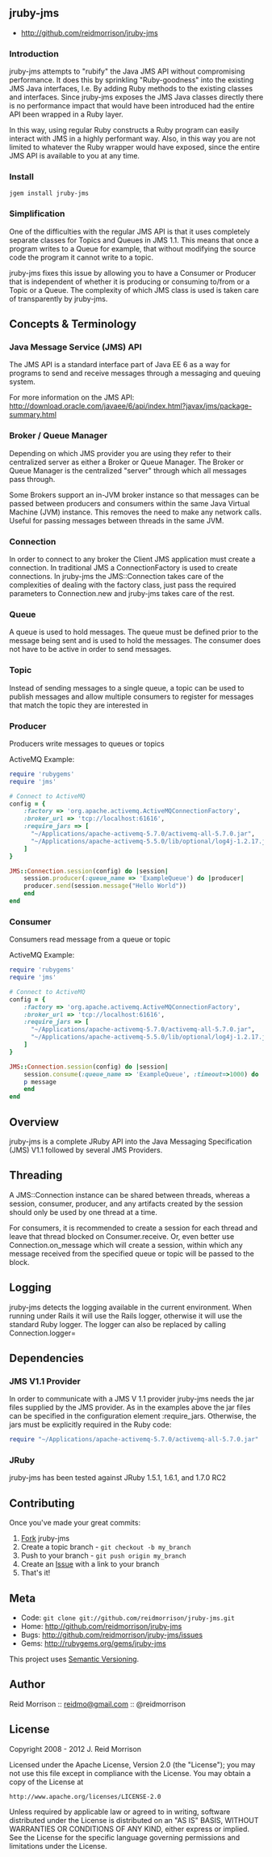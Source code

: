 ## jruby-jms

* http://github.com/reidmorrison/jruby-jms

### Introduction

jruby-jms attempts to "rubify" the Java JMS API without
compromising performance. It does this by sprinkling "Ruby-goodness" into the
existing JMS Java interfaces, I.e. By adding Ruby methods to the existing
classes and interfaces. Since jruby-jms exposes the JMS
Java classes directly there is no performance impact that would have been
introduced had the entire API been wrapped in a Ruby layer.

In this way, using regular Ruby constructs a Ruby program can easily
interact with JMS in a highly performant way. Also, in this way you are not
limited to whatever the Ruby wrapper would have exposed, since the entire JMS
API is available to you at any time.

### Install

    jgem install jruby-jms

### Simplification

One of the difficulties with the regular JMS API is that it uses completely
separate classes for Topics and Queues in JMS 1.1. This means that once a
program writes to a Queue for example, that without modifying the source code
the program it cannot write to a topic.

jruby-jms fixes this issue by allowing you to have a Consumer or Producer that
is independent of whether it is producing or consuming to/from
or a Topic or a Queue. The complexity of which JMS class is used is taken care
of transparently by jruby-jms.

## Concepts & Terminology

### Java Message Service (JMS) API

The JMS API is a standard interface part of Java EE 6 as a way for programs to
send and receive messages through a messaging and queuing system.

For more information on the JMS API: http://download.oracle.com/javaee/6/api/index.html?javax/jms/package-summary.html

### Broker / Queue Manager

Depending on which JMS provider you are using they refer to their centralized
server as either a Broker or Queue Manager. The Broker or Queue Manager is the
centralized "server" through which all messages pass through.

Some Brokers support an in-JVM broker instance so that messages can be passed
between producers and consumers within the same Java Virtual Machine (JVM)
instance. This removes the need to make any network calls. Useful
for passing messages between threads in the same JVM.

### Connection

In order to connect to any broker the Client JMS application must create a
connection. In traditional JMS a ConnectionFactory is used to create connections.
In jruby-jms the JMS::Connection takes care of the complexities of dealing with
the factory class, just pass the required parameters to Connection.new and
jruby-jms takes care of the rest.

### Queue

A queue is used to hold messages. The queue must be defined prior to the message
being sent and is used to hold the messages. The consumer does not have to be
active in order to send messages.

### Topic

Instead of sending messages to a single queue, a topic can be used to publish
messages and allow multiple consumers to register for messages that match the
topic they are interested in

### Producer

Producers write messages to queues or topics

ActiveMQ Example:

```ruby
require 'rubygems'
require 'jms'

# Connect to ActiveMQ
config = {
    :factory => 'org.apache.activemq.ActiveMQConnectionFactory',
    :broker_url => 'tcp://localhost:61616',
    :require_jars => [
      "~/Applications/apache-activemq-5.7.0/activemq-all-5.7.0.jar",
      "~/Applications/apache-activemq-5.5.0/lib/optional/log4j-1.2.17.jar"
    ]
}

JMS::Connection.session(config) do |session|
    session.producer(:queue_name => 'ExampleQueue') do |producer|
    producer.send(session.message("Hello World"))
    end
end
```

### Consumer

Consumers read message from a queue or topic

ActiveMQ Example:

```ruby
require 'rubygems'
require 'jms'

# Connect to ActiveMQ
config = {
    :factory => 'org.apache.activemq.ActiveMQConnectionFactory',
    :broker_url => 'tcp://localhost:61616',
    :require_jars => [
      "~/Applications/apache-activemq-5.7.0/activemq-all-5.7.0.jar",
      "~/Applications/apache-activemq-5.5.0/lib/optional/log4j-1.2.17.jar"
    ]
}

JMS::Connection.session(config) do |session|
    session.consume(:queue_name => 'ExampleQueue', :timeout=>1000) do |message|
    p message
    end
end
```

## Overview

jruby-jms is a complete JRuby API into the Java Messaging Specification (JMS) V1.1
followed by several JMS Providers.

## Threading

A JMS::Connection instance can be shared between threads, whereas a session,
consumer, producer, and any artifacts created by the session should only be
used by one thread at a time.

For consumers, it is recommended to create a session for each thread and leave
that thread blocked on Consumer.receive. Or, even better use Connection.on_message
which will create a session, within which any message received from the specified
queue or topic will be passed to the block.

## Logging

jruby-jms detects the logging available in the current environment.
When running under Rails it will use the Rails logger, otherwise it will use the
standard Ruby logger. The logger can also be replaced by calling Connection.logger=

## Dependencies

### JMS V1.1 Provider

In order to communicate with a JMS V 1.1 provider jruby-jms needs the jar files supplied
by the JMS provider. As in the examples above the jar files can be specified in
the configuration element :require_jars. Otherwise, the jars must be explicitly
required in the Ruby code:

```ruby
require "~/Applications/apache-activemq-5.7.0/activemq-all-5.7.0.jar"
```

### JRuby

jruby-jms has been tested against JRuby 1.5.1, 1.6.1, and 1.7.0 RC2

## Contributing

Once you've made your great commits:

1. [Fork](http://help.github.com/forking/) jruby-jms
2. Create a topic branch - `git checkout -b my_branch`
3. Push to your branch - `git push origin my_branch`
4. Create an [Issue](http://github.com/reidmorrison/jruby-jms/issues) with a link to your branch
5. That's it!

## Meta

* Code: `git clone git://github.com/reidmorrison/jruby-jms.git`
* Home: <http://github.com/reidmorrison/jruby-jms>
* Bugs: <http://github.com/reidmorrison/jruby-jms/issues>
* Gems: <http://rubygems.org/gems/jruby-jms>

This project uses [Semantic Versioning](http://semver.org/).

## Author

Reid Morrison :: reidmo@gmail.com :: @reidmorrison

## License

Copyright 2008 - 2012  J. Reid Morrison

Licensed under the Apache License, Version 2.0 (the "License");
you may not use this file except in compliance with the License.
You may obtain a copy of the License at

    http://www.apache.org/licenses/LICENSE-2.0

Unless required by applicable law or agreed to in writing, software
distributed under the License is distributed on an "AS IS" BASIS,
WITHOUT WARRANTIES OR CONDITIONS OF ANY KIND, either express or implied.
See the License for the specific language governing permissions and
limitations under the License.
